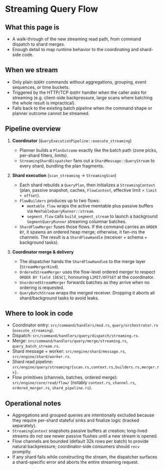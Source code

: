 # Streaming Query Flow

## What this page is

- A walk-through of the new streaming read path, from command dispatch to shard merges.
- Enough detail to map runtime behavior to the coordinating and shard-side code.

## When we stream

- Only plain `QUERY` commands without aggregations, grouping, event sequences, or time buckets.
- Triggered by the HTTP/TCP `QUERY` handler when the caller asks for streaming (e.g. client-side backpressure, large scans where batching the whole result is impractical).
- Falls back to the existing batch pipeline when the command shape or planner outcome cannot be streamed.

## Pipeline overview

1. **Coordinator** (`QueryExecutionPipeline::execute_streaming`)

   - Planner builds a `PlanOutcome` exactly like the batch path (zone picks, per-shard filters, limits).
   - `StreamingShardDispatcher` fans out a `ShardMessage::QueryStream` to every shard, bundling the plan fragments.

2. **Shard execution** (`scan_streaming` → `StreamingScan`)

   - Each shard rebuilds a `QueryPlan`, then initializes a `StreamingContext` (plan, passive snapshot, caches, `FlowContext`, effective limit = `limit + offset`).
   - `FlowBuilders` produces up to two flows:
     - `memtable_flow` wraps the active memtable plus passive buffers via `MemTableQueryRunner::stream`.
     - `segment_flow` calls `build_segment_stream` to launch a background `SegmentQueryRunner` streaming columnar batches.
   - `ShardFlowMerger` fuses those flows. If the command carries an `ORDER BY`, it spawns an ordered heap merge; otherwise, it fan-ins the channels. The result is a `ShardFlowHandle` (receiver + schema + background tasks).

3. **Coordinator merge & delivery**

   - The dispatcher hands the `ShardFlowHandle`s to the merge layer (`StreamMergerKind`).
   - `OrderedStreamMerger` uses the flow-level ordered merger to respect `ORDER BY field [DESC]`, honouring `LIMIT/OFFSET` at the coordinator.
   - `UnorderedStreamMerger` forwards batches as they arrive when no ordering is requested.
   - `QueryBatchStream` wraps the merged receiver. Dropping it aborts all shard/background tasks to avoid leaks.

## Where to look in code

- Coordinator entry: `src/command/handlers/mod.rs`, `query/orchestrator.rs` (`execute_streaming`).
- Dispatch: `src/command/handlers/query/dispatch/streaming.rs`.
- Merge: `src/command/handlers/query/merge/streaming.rs`, `query_batch_stream.rs`.
- Shard message + worker: `src/engine/shard/message.rs`, `src/engine/shard/worker.rs`.
- Shard read pipeline: `src/engine/query/streaming/{scan.rs,context.rs,builders.rs,merger.rs}`.
- Flow primitives (channels, batches, ordered merge): `src/engine/core/read/flow/` (notably `context.rs`, `channel.rs`, `ordered_merger.rs`, `shard_pipeline.rs`).

## Operational notes

- Aggregations and grouped queries are intentionally excluded because they require per-shard stateful sinks and finalize logic (tracked separately).
- `StreamingContext` snapshots passive buffers at creation; long-lived streams do not see newer passive flushes until a new stream is opened.
- Flow channels are bounded (default 32k rows per batch) to provide natural backpressure; coordinator-side consumers should `recv` promptly.
- If any shard fails while constructing the stream, the dispatcher surfaces a shard-specific error and aborts the entire streaming request.
